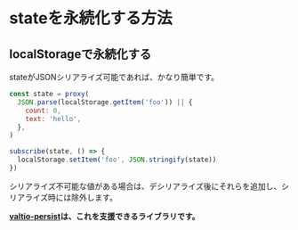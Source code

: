 # stateを永続化する方法

## localStorageで永続化する

stateがJSONシリアライズ可能であれば、かなり簡単です。

```js
const state = proxy(
  JSON.parse(localStorage.getItem('foo')) || {
    count: 0,
    text: 'hello',
  },
)

subscribe(state, () => {
  localStorage.setItem('foo', JSON.stringify(state))
})
```

シリアライズ不可能な値がある場合は、デシリアライズ後にそれらを追加し、シリアライズ時には除外します。

**[valtio-persist](https://github.com/Noitidart/valtio-persist)は、これを支援できるライブラリです。**
